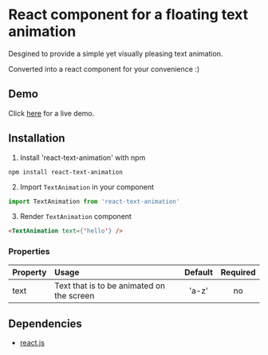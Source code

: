 # React component for a floating text animation

Desgined to provide a simple yet visually pleasing text animation.

Converted into a react component for your convenience :)

## Demo
Click <a href="https://rawgit.com/g1eb/react-text-animation/master/" target="_blank">here</a> for a live demo.

## Installation

1) Install 'react-text-animation' with npm

```
npm install react-text-animation
```

2) Import `TextAnimation` in your component

```javascript
import TextAnimation from 'react-text-animation'
```

3) Render `TextAnimation` component

```html
<TextAnimation text={'hello'} />
```

### Properties

|Property        | Usage           | Default  | Required |
|:------------- |:-------------|:-----:|:-----:|
| text | Text that is to be animated on the screen | 'a-z' | no |

## Dependencies

* [react.js](https://reactjs.org/)
